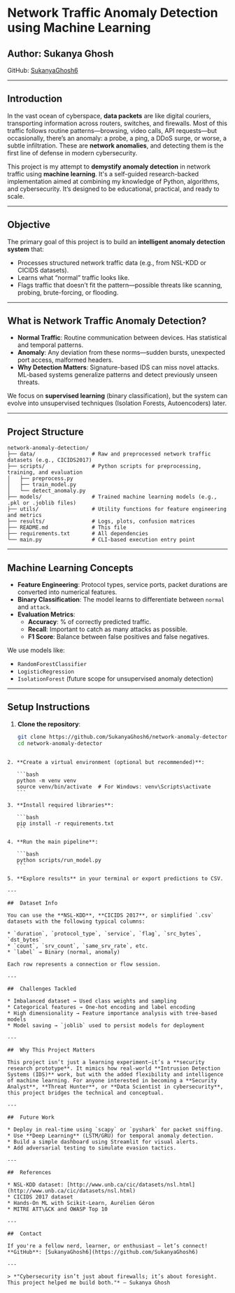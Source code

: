 #  Network Traffic Anomaly Detection using Machine Learning

##  Author: Sukanya Ghosh  
GitHub: [SukanyaGhosh6](https://github.com/SukanyaGhosh6)

---

##  Introduction

In the vast ocean of cyberspace, **data packets** are like digital couriers, transporting information across routers, switches, and firewalls. Most of this traffic follows routine patterns—browsing, video calls, API requests—but occasionally, there’s an anomaly: a probe, a ping, a DDoS surge, or worse, a subtle infiltration. These are **network anomalies**, and detecting them is the first line of defense in modern cybersecurity.

This project is my attempt to **demystify anomaly detection** in network traffic using **machine learning**. It's a self-guided research-backed implementation aimed at combining my knowledge of Python, algorithms, and cybersecurity. It’s designed to be educational, practical, and ready to scale.

---

##  Objective

The primary goal of this project is to build an **intelligent anomaly detection system** that:
- Processes structured network traffic data (e.g., from NSL-KDD or CICIDS datasets).
- Learns what “normal” traffic looks like.
- Flags traffic that doesn’t fit the pattern—possible threats like scanning, probing, brute-forcing, or flooding.

---

##  What is Network Traffic Anomaly Detection?

- **Normal Traffic**: Routine communication between devices. Has statistical and temporal patterns.
- **Anomaly**: Any deviation from these norms—sudden bursts, unexpected port access, malformed headers.
- **Why Detection Matters**: Signature-based IDS can miss novel attacks. ML-based systems generalize patterns and detect previously unseen threats.

We focus on **supervised learning** (binary classification), but the system can evolve into unsupervised techniques (Isolation Forests, Autoencoders) later.

---

##  Project Structure
```
network-anomaly-detection/
├── data/                  # Raw and preprocessed network traffic datasets (e.g., CICIDS2017)
├── scripts/               # Python scripts for preprocessing, training, and evaluation
│   ├── preprocess.py
│   ├── train_model.py
│   └── detect_anomaly.py
├── models/                # Trained machine learning models (e.g., .pkl or .joblib files)
├── utils/                 # Utility functions for feature engineering and metrics
├── results/               # Logs, plots, confusion matrices
├── README.md              # This file
├── requirements.txt       # All dependencies
└── main.py                # CLI-based execution entry point

```
---

##  Machine Learning Concepts

- **Feature Engineering**: Protocol types, service ports, packet durations are converted into numerical features.
- **Binary Classification**: The model learns to differentiate between `normal` and `attack`.
- **Evaluation Metrics**:
  - **Accuracy**: % of correctly predicted traffic.
  - **Recall**: Important to catch as many attacks as possible.
  - **F1 Score**: Balance between false positives and false negatives.

We use models like:
- `RandomForestClassifier`
- `LogisticRegression`
- `IsolationForest` (future scope for unsupervised anomaly detection)

---

##  Setup Instructions

1. **Clone the repository**:
   ```bash
   git clone https://github.com/SukanyaGhosh6/network-anomaly-detector.git
   cd network-anomaly-detector
````

2. **Create a virtual environment (optional but recommended)**:

   ```bash
   python -m venv venv
   source venv/bin/activate  # For Windows: venv\Scripts\activate
   ```

3. **Install required libraries**:

   ```bash
   pip install -r requirements.txt
   ```

4. **Run the main pipeline**:

   ```bash
   python scripts/run_model.py
   ```

5. **Explore results** in your terminal or export predictions to CSV.

---

##  Dataset Info

You can use the **NSL-KDD**, **CICIDS 2017**, or simplified `.csv` datasets with the following typical columns:

* `duration`, `protocol_type`, `service`, `flag`, `src_bytes`, `dst_bytes`
* `count`, `srv_count`, `same_srv_rate`, etc.
* `label` → Binary (normal, anomaly)

Each row represents a connection or flow session.

---

##  Challenges Tackled

* Imbalanced dataset → Used class weights and sampling
* Categorical features → One-hot encoding and label encoding
* High dimensionality → Feature importance analysis with tree-based models
* Model saving → `joblib` used to persist models for deployment

---

##  Why This Project Matters

This project isn’t just a learning experiment—it’s a **security research prototype**. It mimics how real-world **Intrusion Detection Systems (IDS)** work, but with the added flexibility and intelligence of machine learning. For anyone interested in becoming a **Security Analyst**, **Threat Hunter**, or **Data Scientist in cybersecurity**, this project bridges the technical and conceptual.

---

##  Future Work

* Deploy in real-time using `scapy` or `pyshark` for packet sniffing.
* Use **Deep Learning** (LSTM/GRU) for temporal anomaly detection.
* Build a simple dashboard using Streamlit for visual alerts.
* Add adversarial testing to simulate evasion tactics.

---

##  References

* NSL-KDD dataset: [http://www.unb.ca/cic/datasets/nsl.html](http://www.unb.ca/cic/datasets/nsl.html)
* CICIDS 2017 dataset
* Hands-On ML with Scikit-Learn, Aurélien Géron
* MITRE ATT\&CK and OWASP Top 10

---

##  Contact

If you're a fellow nerd, learner, or enthusiast — let’s connect!
**GitHub**: [SukanyaGhosh6](https://github.com/SukanyaGhosh6)

---

> *"Cybersecurity isn’t just about firewalls; it’s about foresight. This project helped me build both."* – Sukanya Ghosh




